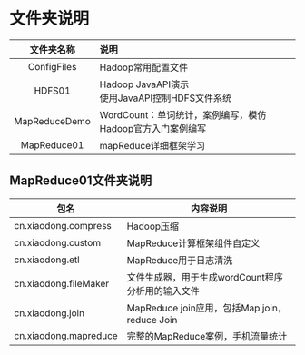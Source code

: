 # 文件夹说明



|  文件夹名称   | 说明                                                         |
| :-----------: | :----------------------------------------------------------- |
|  ConfigFiles  | Hadoop常用配置文件                                           |
|    HDFS01     | Hadoop JavaAPI演示<br />使用JavaAPI控制HDFS文件系统          |
| MapReduceDemo | WordCount：单词统计，案例编写，模仿Hadoop官方入门案例编写<br /> |
|  MapReduce01  | mapReduce详细框架学习                                        |



## MapReduce01文件夹说明

| 包名                  | 内容说明                                          |
| --------------------- | ------------------------------------------------- |
| cn.xiaodong.compress  | Hadoop压缩                                        |
| cn.xiaodong.custom    | MapReduce计算框架组件自定义                       |
| cn.xiaodong.etl       | MapReduce用于日志清洗                             |
| cn.xiaodong.fileMaker | 文件生成器，用于生成wordCount程序分析用的输入文件 |
| cn.xiaodong.join      | MapReduce join应用，包括Map join，reduce Join     |
| cn.xiaodong.mapreduce | 完整的MapReduce案例，手机流量统计                 |



